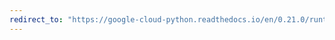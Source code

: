 ```yaml
---
redirect_to: "https://google-cloud-python.readthedocs.io/en/0.21.0/runtimeconfig-config.html"
---
```

